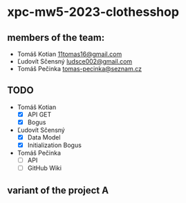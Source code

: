 # xpc-mw5-2023-clothesshop
## members of the team:
- Tomáš Kotian 11tomas16@gmail.com
- Ľudovít Sčensný ludsce002@gmail.com
- Tomáš Pečinka tomas-pecinka@seznam.cz
## TODO
- Tomáš Kotian
  - [x] API GET
  - [x] Bogus
- Ľudovít Sčensný
  - [x] Data Model
  - [x] Initialization Bogus
- Tomáš Pečinka
  - [ ] API
  - [ ] GitHub Wiki
## variant of the project A
